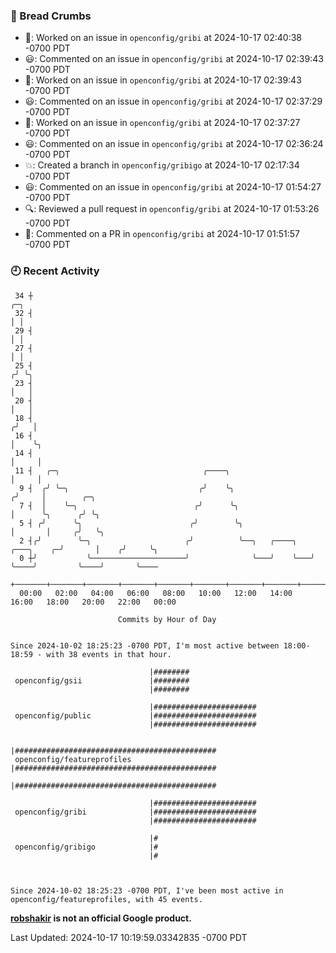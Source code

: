 ### 🍞 Bread Crumbs

 * 👀: Worked on an issue in `openconfig/gribi` at 2024-10-17 02:40:38 -0700 PDT
 * 😃: Commented on an issue in `openconfig/gribi` at 2024-10-17 02:39:43 -0700 PDT
 * 👀: Worked on an issue in `openconfig/gribi` at 2024-10-17 02:39:43 -0700 PDT
 * 😃: Commented on an issue in `openconfig/gribi` at 2024-10-17 02:37:29 -0700 PDT
 * 👀: Worked on an issue in `openconfig/gribi` at 2024-10-17 02:37:27 -0700 PDT
 * 😃: Commented on an issue in `openconfig/gribi` at 2024-10-17 02:36:24 -0700 PDT
 * 💥: Created a branch in `openconfig/gribigo` at 2024-10-17 02:17:34 -0700 PDT
 * 😃: Commented on an issue in `openconfig/gribi` at 2024-10-17 01:54:27 -0700 PDT
 * 🔍: Reviewed a pull request in  `openconfig/gribi` at 2024-10-17 01:53:26 -0700 PDT
 * 💬: Commented on a PR in  `openconfig/gribi` at 2024-10-17 01:51:57 -0700 PDT

### 🕘 Recent Activity
```
 34 ┼                                                                            ╭─╮
 32 ┤                                                                            │ │
 29 ┤                                                                            │ │
 27 ┤                                                                            │ │
 25 ┤                                                                           ╭╯ ╰╮
 23 ┤                                                                           │   │
 20 ┤                                                                           │   │
 18 ┤                                                                          ╭╯   │
 16 ┤                                                                          │    ╰╮
 14 ┤                                                                          │     │
 11 ┤   ╭─╮                                ╭────╮                              │     │
  9 ┤  ╭╯ ╰─╮                             ╭╯    ╰╮                            ╭╯     │        ╭─╮
  7 ┤  │    ╰─╮                          ╭╯      ╰╮                           │      ╰╮      ╭╯ ╰╮
  5 ┤ ╭╯      ╰╮                        ╭╯        ╰╮                          │       │     ╭╯   ╰╮
  2 ┤╭╯        ╰─╮                     ╭╯          ╰──╮   ╭────╮   ╭───╮    ╭─╯       │    ╭╯     ╰╮
  0 ┼╯           ╰─────────────────────╯              ╰───╯    ╰───╯   ╰────╯         ╰────╯       ╰────
    +───────+───────+───────+───────+───────+───────+───────+───────+───────+───────+───────+───────+────
  00:00   02:00   04:00   06:00   08:00   10:00   12:00   14:00   16:00   18:00   20:00   22:00   00:00   

						Commits by Hour of Day


Since 2024-10-02 18:25:23 -0700 PDT, I'm most active between 18:00-18:59 - with 38 events in that hour.

```



```
                               |########
 openconfig/gsii               |########
                               |########

                               |#######################
 openconfig/public             |#######################
                               |#######################

                               |#############################################
 openconfig/featureprofiles    |#############################################
                               |#############################################

                               |#######################
 openconfig/gribi              |#######################
                               |#######################

                               |#
 openconfig/gribigo            |#
                               |#



Since 2024-10-02 18:25:23 -0700 PDT, I've been most active in openconfig/featureprofiles, with 45 events.

```
**[robshakir](mailto:robjs@google.com) is not an official Google product.**  


Last Updated: 2024-10-17 10:19:59.03342835 -0700 PDT
